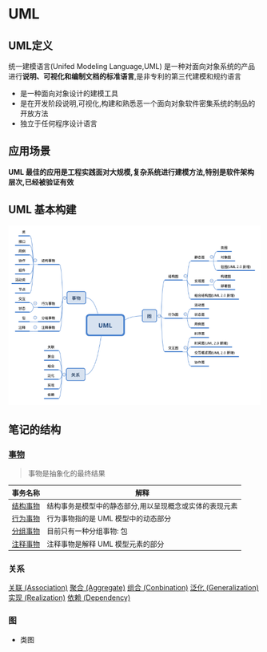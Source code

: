 # UML

## UML定义

统一建模语言(Unifed Modeling Language,UML) 是一种对面向对象系统的产品进行**说明、可视化和编制文档的标准语言**,是非专利的第三代建模和规约语言

- 是一种面向对象设计的建模工具
- 是在开发阶段说明,可视化,构建和熟悉恶一个面向对象软件密集系统的制品的开放方法
- 独立于任何程序设计语言

## 应用场景

**UML 最佳的应用是工程实践面对大规模,复杂系统进行建模方法,特别是软件架构层次,已经被验证有效**

## UML 基本构建

![image-20200815120426445](../../assets/image-20200815120426445.png)

## 笔记的结构

### [事物](010-事物) 

> 事物是抽象化的最终结果

| 事务名称                             | 解释                                                    |
| ------------------------------------ | ------------------------------------------------------- |
| [结构事物](010-事物/010-结构事物.md) | 结构事务是模型中的静态部分,用以呈现概念或实体的表现元素 |
| [行为事物](010-事物/020-行为事物.md) | 行为事物指的是 UML 模型中的动态部分                     |
| [分组事物](010-事物/030-分组事物.md) | 目前只有一种分组事物: 包                                |
| [注释事物](010-事物/040-注释事物.md) | 注释事物是解释 UML 模型元素的部分                       |

### 关系

[关联  (Association)](020-关系.md)    [聚合 (Aggregate)](020-关系.md)    [组合 (Conbination)](020-关系.md)    [泛化 (Generalization)](020-关系.md)    [实现 (Realization)](020-关系.md)    [依赖 (Dependency)](020-关系.md)

### 图

- 类图

